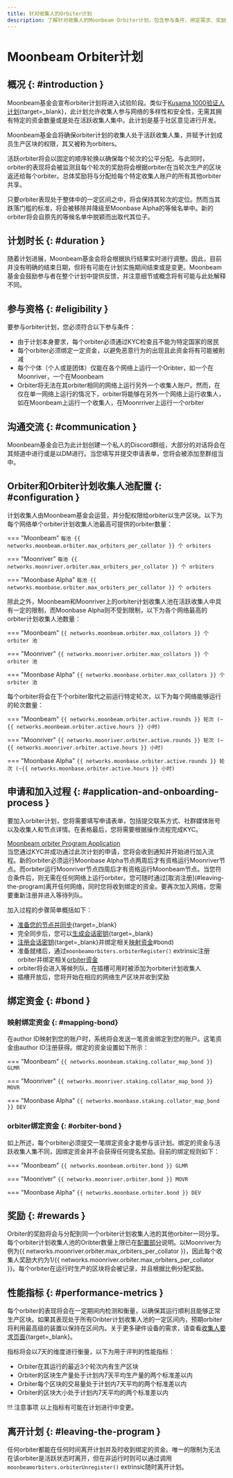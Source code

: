 ```yaml
---
title: 针对收集人的Orbiter计划
description: 了解针对收集人的Moonbeam Orbiter计划，包含参与条件、绑定需求、奖励、性能指标以及更多。
---
```


# Moonbeam Orbiter计划

## 概况 {: #introduction }

Moonbeam基金会宣布orbiter计划将进入试验阶段。类似于[Kusama 1000验证人计划](https://thousand-validators.kusama.network/){target=_blank}，此计划允许收集人参与网络的多样性和安全性，无需其拥有特定的资金数量或是处在活跃收集人集中。此计划是基于社区意见进行开发。

Moonbeam基金会将确保orbiter计划的收集人处于活跃收集人集，并赋予计划成员生产区块的权限，其又被称为orbiters。

活跃orbiter将会以固定的顺序轮换以确保每个轮次的公平分配。与此同时，orbiter的表现将会被监测且每个轮次的奖励将会根据orbiter在当轮次生产的区块返还给每个orbiter。总体奖励将与分配给每个特定收集人账户的所有其他orbiter共享。

只要orbiter表现处于整体中的一定区间之中，将会保持其轮次的定位。然而当其跌落门槛的标准，将会被移除并降级至Moonbase Alpha的等候名单中。新的orbiter将会自原先的等候名单中脱颖而出取代其位子。

## 计划时长 {: #duration }

随着计划进展，Moonbeam基金会将会根据执行结果实时进行调整。因此，目前并没有明确的结束日期，但将有可能在计划实施期间结束或是变更。Moonbeam基金会鼓励参与者在整个计划中提供反馈，并注意细节或概念将有可能与此处解释不同。

## 参与资格 {: #eligibility }

要参与orbiter计划，您必须符合以下参与条件：

- 由于计划本身要求，每个orbiter必须通过KYC检查且不能为特定国家的居民
- 每个orbiter必须绑定一定资金，以避免恶意行为的出现且此资金将有可能被削减
- 每个个体（个人或是团体）仅能在各个网络上运行一个Oribter，如一个在Moonriver，一个在Moonbeam
- Orbiter将无法在其orbiter相同的网络上运行另外一个收集人账户。然而，在仅在单一网络上运行的情况下，orbiter将能够在另外一个网络上运行收集人，如在Moonbeam上运行一个收集人，在Moonrriver上运行一个orbiter

## 沟通交流 {: #communication }

Moonbeam基金会已为此计划创建一个私人的Discord群组，大部分的对话将会在其频道中进行或是以DM进行。当您填写并提交申请表单，您将会被添加至群组当中。

## Orbiter和Orbiter计划收集人池配置 {: #configuration }

计划收集人由Moonbeam基金会运营，并分配权限给orbiter以生产区块。以下为每个网络单个orbiter计划收集人池最高可提供的orbiter数量：

=== "Moonbeam"
    ```
    每池 {{ networks.moonbeam.orbiter.max_orbiters_per_collator }} 个 orbiters
    ```

=== "Moonriver"
    ```
    每池 {{ networks.moonriver.orbiter.max_orbiters_per_collator }} 个 orbiters
    ```
    
=== "Moonbase Alpha"
    ```
    每池 {{ networks.moonbase.orbiter.max_orbiters_per_collator }} 个 orbiters
    ```

除此之外，Moonbeam和Moonriver上的orbiter计划收集人池在活跃收集人中具有一定的限制，而Moonbase Alpha则不受到限制，以下为各个网络最高的orbiter计划收集人池数量：

=== "Moonbeam"
    ```
    {{ networks.moonbeam.orbiter.max_collators }} 个 orbiter 池
    ```

=== "Moonriver"
    ```
    {{ networks.moonriver.orbiter.max_collators }} 个 orbiter 池
    ```

=== "Moonbase Alpha"
    ```
    {{ networks.moonbase.orbiter.max_collators }} 个 orbiter 池
    ```

每个orbiter将会在下个orbiter取代之前运行特定轮次，以下为每个网络能够运行的轮次数量：

=== "Moonbeam"
    ```
    {{ networks.moonbeam.orbiter.active.rounds }} 轮次 (~{{ networks.moonbeam.orbiter.active.hours }} 小时)
    ```

=== "Moonriver"
    ```
    {{ networks.moonriver.orbiter.active.rounds }} 轮次 (~{{ networks.moonriver.orbiter.active.hours }} 小时)
    ```

=== "Moonbase Alpha"
    ```
    {{ networks.moonbase.orbiter.active.rounds }} 轮次 (~{{ networks.moonbase.orbiter.active.hours }} 小时)
    ```

## 申请和加入过程 {: #application-and-onboarding-process }

要加入orbiter计划，您将需要填写申请表单，包括提交联系方式、社群媒体账号以及收集人和节点详情。在表格最后，您将需要根据操作流程完成KYC。

<div class="button-wrapper">
    <a href="https://docs.google.com/forms/d/e/1FAIpQLSewdSAFgs0ZbgvlflmZbHrSpe6uH9HdXdGIL7i07AB2pFgxVQ/viewform" target="_blank" class="md-button">Moonbeam orbiter Program Application</a>
</div>
当您通过KYC并成功通过此次计划的申请，您将会收到通知并开始进行加入流程。新的orbiter必须运行Moonbase Alpha节点两周后才有资格运行Moonriver节点。而orbiter运行Moonriver节点四周后才有资格运行Moonbeam节点。当您符合条件后，则无需在任何网络上运行orbiter。您可随时通过[取消注册](#leaving-the-program)离开任何网络，同时您将收到绑定的资金。要再次加入网络，您需要重新注册并进入等待列队。

加入过程的步骤简单概括如下：

- [准备您的节点并同步](/node-operators/networks/run-a-node/overview){target=_blank}
- 完全同步后，您可以[生成会话密钥](/node-operators/networks/collators/account-management/#session-keys){target=_blank}
- [注册会话密钥](/node-operators/networks/collators/account-management/#map-author-id-set-session-keys){target=_blank}并绑定相关[映射资金](#mapping-bond)#bond)
- 准备就绪后，通过`moonbeamorbiters.orbiterRegister()` extrinsic注册orbiter并绑定相关[orbiter资金](#bond)
- orbiter将会进入等候列队，在插槽可用时被添加为orbiter计划收集人
- 插槽开放后，您将开始在相应的网络生产区块并收到奖励

## 绑定资金 {: #bond }

### 映射绑定资金 {: #mapping-bond}

在author ID映射到您的账户时，系统将会发送一笔资金绑定到您的账户。这笔资金由author ID注册获得。绑定的资金设置如下所示：

=== "Moonbeam"
    ```
    {{ networks.moonbeam.staking.collator_map_bond }} GLMR
    ```

=== "Moonriver"
    ```
    {{ networks.moonriver.staking.collator_map_bond }} MOVR
    ```

=== "Moonbase Alpha"
    ```
    {{ networks.moonbase.staking.collator_map_bond }} DEV
    ``` 

### orbiter绑定资金 {: #orbiter-bond }

如上所述，每个orbiter必须提交一笔绑定资金才能参与该计划。绑定的资金与活跃收集人集不同，因绑定资金并不会获得任何提名奖励。目前的绑定规则如下：

=== "Moonbeam"
    ```
    {{ networks.moonbeam.orbiter.bond }} GLMR
    ```

=== "Moonriver"
    ```
    {{ networks.moonriver.orbiter.bond }} MOVR
    ```

=== "Moonbase Alpha"
    ```
    {{ networks.moonbase.orbiter.bond }} DEV
    ```

## 奖励 {: #rewards }

Orbiter的奖励将会与分配到同一个orbiter计划收集人池的其他orbiter一同分享。每个orbiter计划收集人池的Oribter数量上限已在[配置部分](#configuration)说明。以Moonriver为例为{{ networks.moonriver.orbiter.max_orbiters_per_collator }}，因此每个收集人奖励大约为1/{{ networks.moonriver.orbiter.max_orbiters_per_collator }}。每个orbiter在运行时生产的区块将会被记录，并且根据比例分配奖励。

## 性能指标 {: #performance-metrics }

每个orbiter的表现将会在一定期间内检测和衡量，以确保其运行顺利且能够正常生产区块。如果其表现处于所有Oribter计划收集人池的一定区间内，预期orbiter将利用最高级的装置以保持在区间内。关于更多硬件设备的需求，请查看[收集人要求页面](https://docs.moonbeam.network/node-operators/networks/collators/requirements/){target=_blank}。

指标将会以7天的维度进行衡量，以下为用于评判的性能指标：

- Orbiter在其运行的最近3个轮次内有生产区块
- Orbiter的区块生产量处于计划内7天平均生产量的两个标准差以内
- Orbiter每个区块的交易量处于计划内7天平均的两个标准差以内
- Orbiter的区块大小处于计划内7天平均的两个标准差以内

!!! 注意事项
    以上指标有可能在计划进行中变更。

## 离开计划 {: #leaving-the-program }

任何orbiter都能在任何时间离开计划并及时收到绑定的资金。唯一的限制为无法在该orbiter是活跃状态时离开，但在非运行时则可以通过调用`moonbeamorbiters.orbiterUnregister()` extrinsic随时离开计划。
